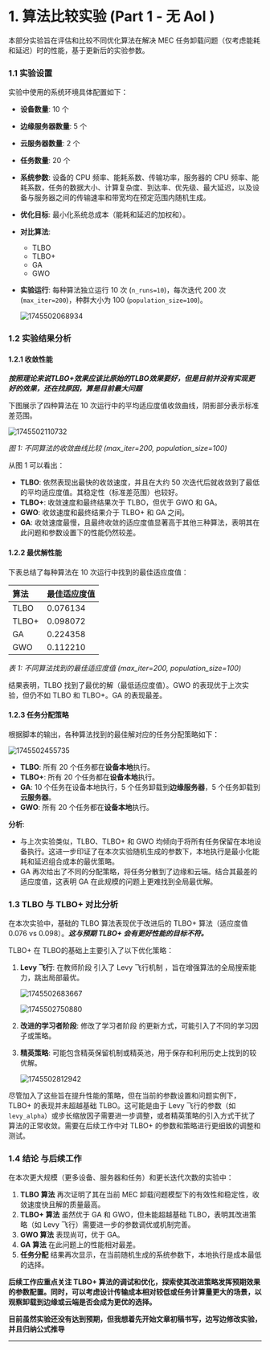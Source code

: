 
# 1. 算法比较实验 (Part 1 - 无 AoI )

本部分实验旨在评估和比较不同优化算法在解决 MEC 任务卸载问题（仅考虑能耗和延迟）时的性能，基于更新后的实验参数。

### 1.1 实验设置 

实验中使用的系统环境具体配置如下：

- **设备数量**: 10 个
- **边缘服务器数量**: 5 个
- **云服务器数量**: 2 个
- **任务数量**: 20 个
- **系统参数**: 设备的 CPU 频率、能耗系数、传输功率，服务器的 CPU 频率、能耗系数，任务的数据大小、计算复杂度、到达率、优先级、最大延迟，以及设备与服务器之间的传输速率和带宽均在预定范围内随机生成。
- **优化目标**: 最小化系统总成本（能耗和延迟的加权和）。
- **对比算法**:

  - TLBO
  - TLBO+
  - GA
  - GWO
- **实验运行**: 每种算法独立运行 10 次 (`n_runs=10`)，每次迭代 200 次 (`max_iter=200`)，种群大小为 100 (`population_size=100`)。

  ![1745502068934](image/part1/1745502068934.png)

### 1.2 实验结果分析 

#### 1.2.1 收敛性能

***按照理论来说TLBO+效果应该比原始的TLBO效果要好，但是目前并没有实现更好的效果，还在找原因，算是目前最大问题***

下图展示了四种算法在 10 次运行中的平均适应度值收敛曲线，阴影部分表示标准差范围。

![1745502110732](image/part1/1745502110732.png)

*图 1: 不同算法的收敛曲线比较 (max_iter=200, population_size=100)*

从图 1 可以看出：

- **TLBO**: 依然表现出最快的收敛速度，并且在大约 50 次迭代后就收敛到了最低的平均适应度值。其稳定性（标准差范围）也较好。
- **TLBO+**: 收敛速度和最终结果次于 TLBO，但优于 GWO 和 GA。
- **GWO**: 收敛速度和最终结果介于 TLBO+ 和 GA 之间。
- **GA**: 收敛速度最慢，且最终收敛的适应度值显著高于其他三种算法，表明其在此问题和参数设置下的性能仍然较差。

#### 1.2.2 最优解性能

下表总结了每种算法在 10 次运行中找到的最佳适应度值：

| 算法  | 最佳适应度值 |
| :---- | :----------- |
| TLBO  | 0.076134     |
| TLBO+ | 0.098072     |
| GA    | 0.224358     |
| GWO   | 0.112210     |

*表 1: 不同算法找到的最佳适应度值 (max_iter=200, population_size=100)*

结果表明，TLBO 找到了最优的解（最低适应度值）。GWO 的表现优于上次实验，但仍不如 TLBO 和 TLBO+。GA 的表现最差。

#### 1.2.3 任务分配策略

根据脚本的输出，各种算法找到的最佳解对应的任务分配策略如下：

![1745502455735](image/part1/1745502455735.png)

- **TLBO**: 所有 20 个任务都在**设备本地**执行。
- **TLBO+**: 所有 20 个任务都在**设备本地**执行。
- **GA**: 10 个任务在设备本地执行，5 个任务卸载到**边缘服务器**，5 个任务卸载到**云服务器**。
- **GWO**: 所有 20 个任务都在**设备本地**执行。

**分析**:

- 与上次实验类似，TLBO、TLBO+ 和 GWO 均倾向于将所有任务保留在本地设备执行。这进一步印证了在本次实验随机生成的参数下，本地执行是最小化能耗和延迟组合成本的最优策略。
- GA 再次给出了不同的分配策略，将任务分散到了边缘和云端。结合其最差的适应度值，这表明 GA 在此规模的问题上更难找到全局最优解。

### 1.3 TLBO 与 TLBO+ 对比分析

在本次实验中，基础的 TLBO 算法表现优于改进后的 TLBO+ 算法（适应度值 0.076 vs 0.098）。***这与预期 TLBO+ 会有更好性能的目标不符。***

TLBO+ 在 TLBO的基础上主要引入了以下优化策略：

1. **Levy 飞行**: 在教师阶段 引入了 Levy 飞行机制 ，旨在增强算法的全局搜索能力，跳出局部最优。

   ![1745502683667](image/part1/1745502683667.png)

   ![1745502750880](image/part1/1745502750880.png)
2. **改进的学习者阶段**: 修改了学习者阶段 的更新方式，可能引入了不同的学习因子或策略。
3. **精英策略**: 可能包含精英保留机制或精英池，用于保存和利用历史上找到的较优解。

   ![1745502812942](image/part1/1745502812942.png)

尽管加入了这些旨在提升性能的策略，但在当前的参数设置和问题实例下，TLBO+ 的表现并未超越基础 TLBO。这可能是由于 Levy 飞行的参数（如 `levy_alpha`）或步长缩放因子需要进一步调整，或者精英策略的引入方式干扰了算法的正常收敛。需要在后续工作中对 TLBO+ 的参数和策略进行更细致的调整和测试。

### 1.4 结论 与后续工作

在本次更大规模（更多设备、服务器和任务）和更长迭代次数的实验中：

1. **TLBO 算法** 再次证明了其在当前 MEC 卸载问题模型下的有效性和稳定性，收敛速度快且解的质量最高。
2. **TLBO+ 算法** 虽然优于 GA 和 GWO，但未能超越基础 TLBO，表明其改进策略（如 Levy 飞行）需要进一步的参数调优或机制完善。
3. **GWO 算法** 表现尚可，优于 GA。
4. **GA 算法** 在此问题上的性能相对最差。
5. **任务分配** 结果再次显示，在当前随机生成的系统参数下，本地执行是成本最低的选择。

**后续工作应重点关注 TLBO+ 算法的调试和优化，探索使其改进策略发挥预期效果的参数配置。同时，可以考虑设计传输成本相对较低或任务计算量更大的场景，以观察卸载到边缘或云端是否会成为更优的选择。**

**目前虽然实验还没有达到预期，但我想着先开始文章初稿书写，边写边修改实验，并且归纳公式推导**

---
